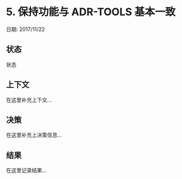 # 5. 保持功能与 ADR-TOOLS 基本一致

日期: 2017/11/22

## 状态

状态

## 上下文

在这里补充上下文...

## 决策

在这里补充上决策信息...

## 结果

在这里记录结果...
